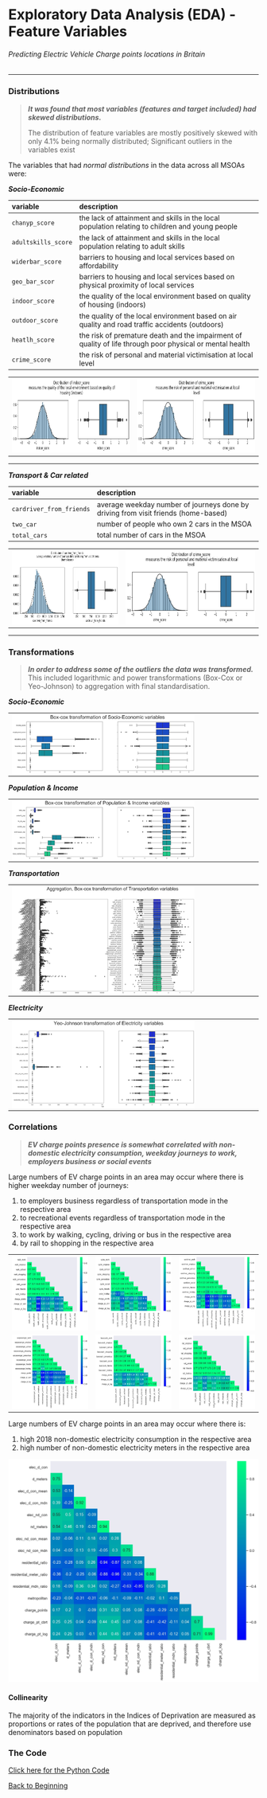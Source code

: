 # Exploratory Data Analysis (EDA) - Feature Variables

###### Predicting Electric Vehicle Charge points locations in Britain

------

### Distributions

> ***It was found that most variables (features and target included) had skewed distributions.***
>
> The distribution of feature variables are mostly positively skewed with only 4.1% being normally distributed; Significant outliers in the variables exist



The variables that had *normal distributions* in the data across all MSOAs were:

***Socio-Economic***<br>

| **variable**        | **description**                                              |
| :------------------ | :----------------------------------------------------------- |
| `chanyp_score`      | the lack of attainment and skills in the local population relating to children and young people |
| `adultskills_score` | the lack of attainment and skills in the local population relating to adult skills |
| `widerbar_score`    | barriers to housing and local services based on affordability |
| `geo_bar_scor`      | barriers to housing and local services based on physical proximity of local services |
| `indoor_score`      | the quality of the local environment based on quality of housing (indoors) |
| `outdoor_score`     | the quality of the local environment based on  air quality and road traffic accidents (outdoors) |
| `heatlh_score`      | the risk of premature death and the impairment of quality of life through poor physical or mental health |
| `crime_score`       | the risk of personal and material victimisation at local level |

<table>
    <tr>
        <td>
            <img src="/reports/figures/eda_graphs/indoor_score_hist_bar.jpg" style= "height:150px">
        </td>
        <td>
            <img src="/reports/figures/eda_graphs/crime_score_hist_bar.jpg" style= "height:150px">
        </td>
    </tr>
</table>

________________________________
***Transport & Car related***<br>

| **variable**             | **description**                                              |
| :----------------------- | :----------------------------------------------------------- |
| `cardriver_from_friends` | average weekday number of journeys done by driving from visit friends (home-based) |
| `two_car`                | number of people who own 2 cars in the MSOA                  |
| `total_cars`             | total number of cars in the MSOA                             |

<table>
    <tr>
        <td>
            <img src="/reports/figures/eda_graphs/cardriver_from_friends_hist_bar.jpg" style= "height:150px">
        </td>
        <td>
            <img src="/reports/figures/eda_graphs/crime_score_hist_bar.jpg" style= "height:150px">
        </td>
    </tr>
</table>

------

### Transformations
> ***In order to address some of the outliers the data was transformed.*** This included logarithmic and power transformations (Box-Cox or Yeo-Johnson) to aggregation with final standardisation.



***Socio-Economic***<br>

<table>
    <tr>
        <td>
            <img src="/reports/figures/eda_graphs/socio_econ1_transform.jpg" style= "width:75%" align='left'>
         </td>
    </tr>
</table>

***Population & Income***<br>
<table>
    <tr>
        <td>
            <img src="/reports/figures/eda_graphs/pop_income_transform.jpg" style= "width:75%" align='left'>
        </td>
    </tr>
</table>

***Transportation***<br>

<table>
    <tr>
        <td>
            <img src="/reports/figures/eda_graphs/transport_transform.jpg" style= "width:75%" align='left'>
        </td>
    </tr>
</table>

***Electricity***<br>
<table>
    <tr>
        <td>
            <img src="/reports/figures/eda_graphs/electricity_transform.jpg" style= "width:75%" align='left'>
        </td>
    </tr>
</table>



### Correlations

> ***EV charge points presence is somewhat correlated with non-domestic electricity consumption, weekday journeys to work, employers business or social events***



Large numbers of EV charge points in an area may occur where there is higher weekday number of journeys:

1. to employers business regardless of transportation mode in the respective area
2. to recreational events regardless of transportation mode in the respective area
3. to work by walking, cycling, driving or bus in the respective area
4. by rail to shopping in the respective area



<table>
    <tr>
        <td>
            <img src="/reports/figures/correlations/transport_correlation_0.jpg" style= "height:150px">
        </td>
        <td>
            <img src="/reports/figures/correlations/transport_correlation_1.jpg" style= "height:150px">
        </td>
        <td>
            <img src="/reports/figures/correlations/transport_correlation_2.jpg" style= "height:150px">
        </td>
    </tr>
    <tr>
        <td>
            <img src="/reports/figures/correlations/transport_correlation_3.jpg" style= "height:150px">
        </td>
        <td>
            <img src="/reports/figures/correlations/transport_correlation_4.jpg" style= "height:150px">
        </td>
        <td>
            <img src="/reports/figures/correlations/transport_correlation_5.jpg" style= "height:150px">
        </td>
    </tr>
</table>



Large numbers of EV charge points in an area may occur where there is:

1. high 2018 non-domestic electricity consumption in the respective area
2. high number of non-domestic electricity meters in the respective area



![Title](./reports/figures/correlations/electricity_correlation.jpg)

#### Collinearity





The majority of the indicators in the Indices of Deprivation are measured as proportions or rates of the population that are deprived, and therefore use denominators based on population



### The Code

[Click here for the Python Code](/notebooks/2.0-ced-exploratory-data-analysis.ipynb)

[Back to Beginning](https://github.com/cdenbowjr/ev_chargepoint_prediction#predicting-electric-vehicle-charge-points-locations-in-britain)